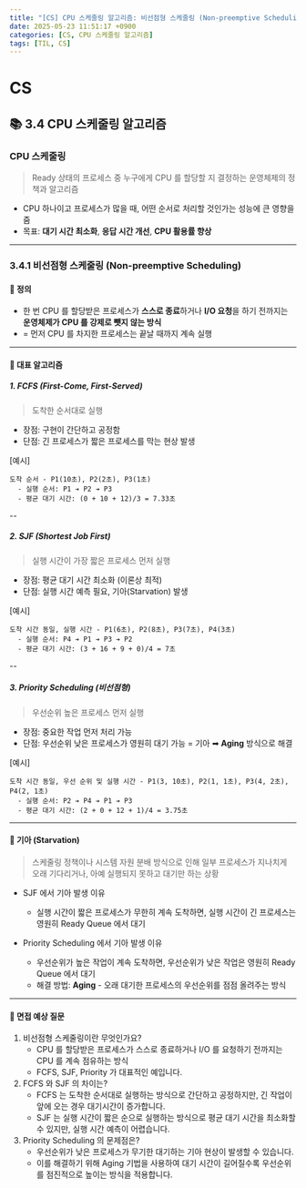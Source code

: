 ```yaml
---
title: "[CS] CPU 스케줄링 알고리즘: 비선점형 스케줄링 (Non-preemptive Scheduling)"
date: 2025-05-23 11:51:17 +0900
categories: [CS, CPU 스케줄링 알고리즘]
tags: [TIL, CS]
---
```

# CS
## 📚 3.4 CPU 스케줄링 알고리즘
### CPU 스케줄링
> Ready 상태의 프로세스 중 누구에게 CPU 를 할당할 지 결정하는 운영체제의 정책과 알고리즘

- CPU 하나이고 프로세스가 많을 때, 어떤 순서로 처리할 것인가는 성능에 큰 영향을 줌
- 목표: **대기 시간 최소화**, **응답 시간 개선**, **CPU 활용률 향상**

---

### 3.4.1 비선점형 스케줄링 (Non-preemptive Scheduling)

#### 📘 정의
- 한 번 CPU 를 할당받은 프로세스가 **스스로 종료**하거나 **I/O 요청**을 하기 전까지는 **운영체제가 CPU 를 강제로 뺏지 않는 방식**
- = 먼저 CPU 를 차지한 프로세스는 끝날 때까지 계속 실행

---

#### 📌 대표 알고리즘
##### 1. **FCFS** (First-Come, First-Served)
> 도착한 순서대로 실행

- 장점: 구현이 간단하고 공정함
- 단점: 긴 프로세스가 짧은 프로세스를 막는 현상 발생

[예시]   

```plaintext
도착 순서 - P1(10초), P2(2초), P3(1초)
  - 실행 순서: P1 ➔ P2 ➔ P3
  - 평균 대기 시간: (0 + 10 + 12)/3 = 7.33초
```
   
--

##### 2. **SJF** (Shortest Job First)
> 실행 시간이 가장 짧은 프로세스 먼저 실행

- 장점: 평균 대기 시간 최소화 (이론상 최적)
- 단점: 실행 시간 예측 필요, 기아(Starvation) 발생

[예시]

```plaintext
도착 시간 동일, 실행 시간 - P1(6초), P2(8초), P3(7초), P4(3초)
  - 실행 순서: P4 ➔ P1 ➔ P3 ➔ P2
  - 평균 대기 시간: (3 + 16 + 9 + 0)/4 = 7초
```

--

##### 3. **Priority Scheduling** (비선점형)
> 우선순위 높은 프로세스 먼저 실행

- 장점: 중요한 작업 먼저 처리 가능
- 단점: 우선순위 낮은 프로세스가 영원히 대기 가능 = 기아 ➡︎ **Aging** 방식으로 해결

[예시]

```plaintext
도착 시간 동일, 우선 순위 및 실행 시간 - P1(3, 10초), P2(1, 1초), P3(4, 2초), P4(2, 1초)
  - 실행 순서: P2 ➔ P4 ➔ P1 ➔ P3
  - 평균 대기 시간: (2 + 0 + 12 + 1)/4 = 3.75초
```

---

#### 🎯 기아 (Starvation)
> 스케줄링 정책이나 시스템 자원 분배 방식으로 인해 
> 일부 프로세스가 지나치게 오래 기다리거나, 아예 실행되지 못하고 대기만 하는 상황

- SJF 에서 기아 발생 이유
  - 실행 시간이 짧은 프로세스가 무한히 계속 도착하면, 실행 시간이 긴 프로세스는 영원히 Ready Queue 에서 대기

- Priority Scheduling 에서 기아 발생 이유
  - 우선순위가 높은 작업이 계속 도착하면, 우선순위가 낮은 작업은 영원히 Ready Queue 에서 대기
  - 해결 방법: **Aging** - 오래 대기한 프로세스의 우선순위를 점점 올려주는 방식

---

#### 🎤 면접 예상 질문
1. 비선점형 스케줄링이란 무엇인가요?
   - CPU 를 할당받은 프로세스가 스스로 종료하거나 I/O 를 요청하기 전까지는 CPU 를 계속 점유하는 방식
   - FCFS, SJF, Priority 가 대표적인 예입니다.
2. FCFS 와 SJF 의 차이는?
   - FCFS 는 도착한 순서대로 실행하는 방식으로 간단하고 공정하지만, 긴 작업이 앞에 오는 경우 대기시간이 증가합니다.
   - SJF 는 실행 시간이 짧은 순으로 실행하는 방식으로 평균 대기 시간을 최소화할 수 있지만, 실행 시간 예측이 어렵습니다.
3. Priority Scheduling 의 문제점은?
   - 우선순위가 낮은 프로세스가 무기한 대기하는 기아 현상이 발생할 수 있습니다.
   - 이를 해결하기 위해 Aging 기법을 사용하여 대기 시간이 길어질수록 우선순위를 점진적으로 높이는 방식을 적용합니다.
